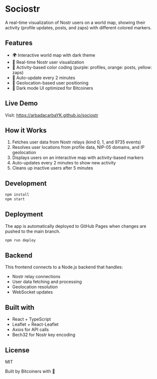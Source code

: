 # Sociostr

A real-time visualization of Nostr users on a world map, showing their activity (profile updates, posts, and zaps) with different colored markers.

## Features

- 🌍 Interactive world map with dark theme
- 👥 Real-time Nostr user visualization
- 🎯 Activity-based color coding (purple: profiles, orange: posts, yellow: zaps)
- 🔄 Auto-update every 2 minutes
- 📍 Geolocation-based user positioning
- 🎨 Dark mode UI optimized for Bitcoiners

## Live Demo

Visit: https://arbadacarbaYK.github.io/sociostr

## How it Works

1. Fetches user data from Nostr relays (kind 0, 1, and 9735 events)
2. Resolves user locations from profile data, NIP-05 domains, and IP geolocation
3. Displays users on an interactive map with activity-based markers
4. Auto-updates every 2 minutes to show new activity
5. Cleans up inactive users after 5 minutes

## Development

```bash
npm install
npm start
```

## Deployment

The app is automatically deployed to GitHub Pages when changes are pushed to the main branch.

```bash
npm run deploy
```

## Backend

This frontend connects to a Node.js backend that handles:
- Nostr relay connections
- User data fetching and processing
- Geolocation resolution
- WebSocket updates

## Built with

- React + TypeScript
- Leaflet + React-Leaflet
- Axios for API calls
- Bech32 for Nostr key encoding

## License

MIT

Built by Bitcoiners with 💜